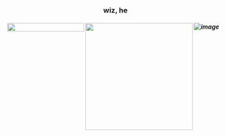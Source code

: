 <br><br>
<h3 align="center">wiz, he</h3>
<h5 align="left">
<img src="https://files.catbox.moe/rme84q.png" width="179" height="20" align="left"></img>
<img src="https://files.catbox.moe/v7n2py.jfif" width="250" height="auto" align="left"></img>

![image](https://github.com/user-attachments/assets/3a49ce8b-6d38-478a-9706-e35b1c661f55)

